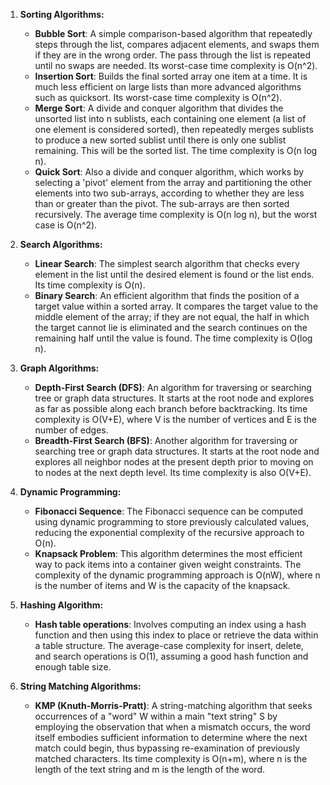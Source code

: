 1. **Sorting Algorithms:**
   - **Bubble Sort**: A simple comparison-based algorithm that repeatedly steps through the list, compares adjacent elements, and swaps them if they are in the wrong order. The pass through the list is repeated until no swaps are needed. Its worst-case time complexity is O(n^2).
   - **Insertion Sort**: Builds the final sorted array one item at a time. It is much less efficient on large lists than more advanced algorithms such as quicksort. Its worst-case time complexity is O(n^2).
   - **Merge Sort**: A divide and conquer algorithm that divides the unsorted list into n sublists, each containing one element (a list of one element is considered sorted), then repeatedly merges sublists to produce a new sorted sublist until there is only one sublist remaining. This will be the sorted list. The time complexity is O(n log n).
   - **Quick Sort**: Also a divide and conquer algorithm, which works by selecting a 'pivot' element from the array and partitioning the other elements into two sub-arrays, according to whether they are less than or greater than the pivot. The sub-arrays are then sorted recursively. The average time complexity is O(n log n), but the worst case is O(n^2).

2. **Search Algorithms:**
   - **Linear Search**: The simplest search algorithm that checks every element in the list until the desired element is found or the list ends. Its time complexity is O(n).
   - **Binary Search**: An efficient algorithm that finds the position of a target value within a sorted array. It compares the target value to the middle element of the array; if they are not equal, the half in which the target cannot lie is eliminated and the search continues on the remaining half until the value is found. The time complexity is O(log n).

3. **Graph Algorithms:**
   - **Depth-First Search (DFS)**: An algorithm for traversing or searching tree or graph data structures. It starts at the root node and explores as far as possible along each branch before backtracking. Its time complexity is O(V+E), where V is the number of vertices and E is the number of edges.
   - **Breadth-First Search (BFS)**: Another algorithm for traversing or searching tree or graph data structures. It starts at the root node and explores all neighbor nodes at the present depth prior to moving on to nodes at the next depth level. Its time complexity is also O(V+E).

4. **Dynamic Programming:**
   - **Fibonacci Sequence**: The Fibonacci sequence can be computed using dynamic programming to store previously calculated values, reducing the exponential complexity of the recursive approach to O(n).
   - **Knapsack Problem**: This algorithm determines the most efficient way to pack items into a container given weight constraints. The complexity of the dynamic programming approach is O(nW), where n is the number of items and W is the capacity of the knapsack.

5. **Hashing Algorithm:**
   - **Hash table operations**: Involves computing an index using a hash function and then using this index to place or retrieve the data within a table structure. The average-case complexity for insert, delete, and search operations is O(1), assuming a good hash function and enough table size.

6. **String Matching Algorithms:**
   - **KMP (Knuth-Morris-Pratt)**: A string-matching algorithm that seeks occurrences of a "word" W within a main "text string" S by employing the observation that when a mismatch occurs, the word itself embodies sufficient information to determine where the next match could begin, thus bypassing re-examination of previously matched characters. Its time complexity is O(n+m), where n is the length of the text string and m is the length of the word.
